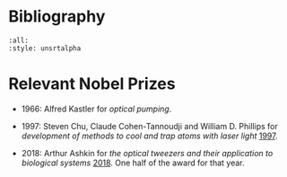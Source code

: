 # Bibliography

```{bibliography}
:all:
:style: unsrtalpha
```

# Relevant Nobel Prizes

- 1966: Alfred Kastler for *optical pumping*.

- 1997: Steven Chu, Claude Cohen-Tannoudji and William D. Phillips for
  *development of methods to cool and trap atoms with laser light*
  [1997](https://www.nobelprize.org/prizes/physics/1997/summary/).

- 2018: Arthur Ashkin for
  *the optical tweezers and their application to biological systems*
  [2018](https://www.nobelprize.org/prizes/physics/2018/summary/). One half
  of the award for that year.
